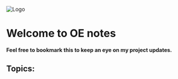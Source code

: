 ![Logo](https://img.alwakeelnews.com/Content/Upload/small/8202013104316907594295.jpg)
# Welcome to OE notes
**Feel free to bookmark this to keep an eye on my project updates.**
## Topics:

